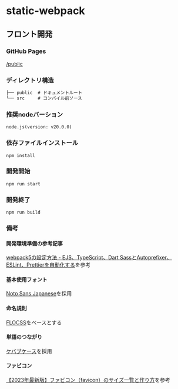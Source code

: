 # static-webpack

## フロント開発

### GitHub Pages
[/public](https://konno1614.github.io/static-webpack/public/)

### ディレクトリ構造

```txt
├── public  # ドキュメントルート
└── src     # コンパイル前ソース
```

### 推奨nodeバーション
```
node.js(version: v20.0.0)
```

### 依存ファイルインストール
```
npm install
```

### 開発開始
```
npm run start
```

### 開発終了
```
npm run build
```

### 備考

#### 開発環境準備の参考記事
[webpack5の設定方法 - EJS、TypeScript、Dart SassとAutoprefixer、ESLint、Prettierを自動化する](https://yumegori.com/webpack5-setting-method)を参考

#### 基本使用フォント
[Noto Sans Japanese](https://fonts.google.com/noto/specimen/Noto+Sans+JP)を採用

#### 命名規則
[FLOCSS](https://github.com/hiloki/flocss)をベースとする

#### 単語のつながり
[ケバブケース](https://qiita.com/ybiquitous/items/75288bacb596a82a2805)を採用

#### ファビコン
[【2023年最新版】ファビコン（favicon）のサイズ一覧と作り方](https://sdesignlabo.com/web/favicon/)を参考

